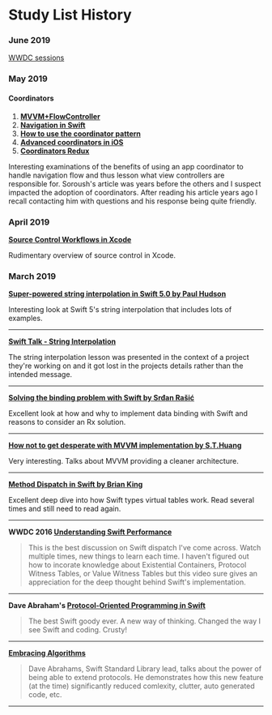 # Study List History

### June 2019

[WWDC sessions](https://github.com/NormanBitSolace/Study-List/blob/master/WWDC%202019.md)

### May 2019

#### Coordinators

1. **[MVVM+FlowController](http://merowing.info/2016/01/improve-your-ios-architecture-with-flowcontrollers)**
1. **[Navigation in Swift](https://www.swiftbysundell.com/posts/navigation-in-swift?rq=coordinator)**
1. **[How to use the coordinator pattern](https://www.hackingwithswift.com/articles/71/how-to-use-the-coordinator-pattern-in-ios-apps)**
1. **[Advanced coordinators in iOS](https://www.hackingwithswift.com/articles/175/advanced-coordinator-pattern-tutorial-ios)**
1. **[Coordinators Redux](http://khanlou.com/2015/10/coordinators-redux/)**

Interesting examinations of the benefits of using an app coordinator to handle navigation flow and thus lesson what view controllers are responsible for. Soroush's article was years before the others and I suspect impacted the adoption of coordinators. After reading his article years ago I recall contacting him with questions and his response being quite friendly.

### April 2019

**[Source Control Workflows in Xcode](https://developer.apple.com/videos/play/wwdc2018/418/)**

Rudimentary overview of source control in Xcode.


### March 2019

**[Super-powered string interpolation in Swift 5.0 by Paul Hudson](https://www.hackingwithswift.com/articles/178/super-powered-string-interpolation-in-swift-5-0)**

Interesting look at Swift 5's string interpolation that includes lots of examples.
***
**[Swift Talk - String Interpolation](https://talk.objc.io/episodes/S01E144-string-interpolation-in-swift-5-part-2)**

The string interpolation lesson was presented in the context of a project they're working on and it got lost in the projects details rather than the intended message.
***
**[Solving the binding problem with Swift by Srđan Rašić](http://five.agency/solving-the-binding-problem-with-swift/)**

Excellent look at how and why to implement data binding with Swift and reasons to consider an Rx solution.
***
**[How not to get desperate with MVVM implementation by S.T.Huang](https://medium.com/flawless-app-stories/how-to-use-a-model-view-viewmodel-architecture-for-ios-46963c67be1b)**

Very interesting. Talks about MVVM providing a cleaner architecture.
***
**[Method Dispatch in Swift by Brian King](https://www.raizlabs.com/dev/2016/12/swift-method-dispatch/)**

Excellent deep dive into how Swift types virtual tables work. Read several times and still need to read again.
***
**WWDC 2016 [Understanding Swift Performance](https://developer.apple.com/videos/play/wwdc2016/416/)**
> This is the best discussion on Swift dispatch I've come across. Watch multiple times, new things to learn each time. I haven't figured out how to incorate knowledge about Existential Containers, Protocol Witness Tables, or Value Witness Tables but this video sure gives an appreciation for the deep thought behind Swift's implementation.
***
**Dave Abraham's [Protocol-Oriented Programming in Swift](https://developer.apple.com/videos/play/wwdc2015/408/)**
> The best Swift goody ever. A new way of thinking. Changed the way I see Swift and coding. Crusty!
***
**[Embracing Algorithms](https://developer.apple.com/videos/play/wwdc2018/223/)**
> Dave Abrahams, Swift Standard Library lead, talks about the power of being able to extend protocols. He demonstrates how this new feature (at the time) significantly reduced comlexity, clutter, auto generated code, etc.
***
